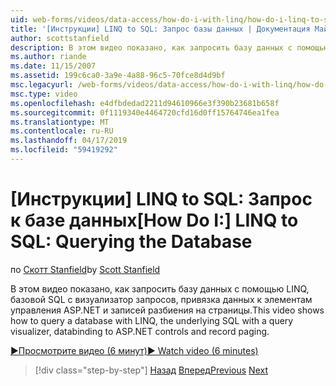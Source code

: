 ```yaml
---
uid: web-forms/videos/data-access/how-do-i-with-linq/how-do-i-linq-to-sql-querying-the-database
title: '[Инструкции] LINQ to SQL: Запрос базы данных | Документация Майкрософт'
author: scottstanfield
description: В этом видео показано, как запросить базу данных с помощью LINQ, базовой SQL с визуализатор запросов, привязка данных к элементам управления ASP.NET и записей разбиения на страницы.
ms.author: riande
ms.date: 11/15/2007
ms.assetid: 199c6ca0-3a9e-4a88-96c5-70fce8d4d9bf
msc.legacyurl: /web-forms/videos/data-access/how-do-i-with-linq/how-do-i-linq-to-sql-querying-the-database
msc.type: video
ms.openlocfilehash: e4dfbdedad2211d94610966e3f390b23681b658f
ms.sourcegitcommit: 0f1119340e4464720cfd16d0ff15764746ea1fea
ms.translationtype: MT
ms.contentlocale: ru-RU
ms.lasthandoff: 04/17/2019
ms.locfileid: "59419292"
---
```

# <a name="how-do-i-linq-to-sql-querying-the-database"></a><span data-ttu-id="e8ab0-103">[Инструкции] LINQ to SQL: Запрос к базе данных</span><span class="sxs-lookup"><span data-stu-id="e8ab0-103">[How Do I:] LINQ to SQL: Querying the Database</span></span>

<span data-ttu-id="e8ab0-104">по [Скотт Stanfield](https://github.com/scottstanfield)</span><span class="sxs-lookup"><span data-stu-id="e8ab0-104">by [Scott Stanfield](https://github.com/scottstanfield)</span></span>

<span data-ttu-id="e8ab0-105">В этом видео показано, как запросить базу данных с помощью LINQ, базовой SQL с визуализатор запросов, привязка данных к элементам управления ASP.NET и записей разбиения на страницы.</span><span class="sxs-lookup"><span data-stu-id="e8ab0-105">This video shows how to query a database with LINQ, the underlying SQL with a query visualizer, databinding to ASP.NET controls and record paging.</span></span>

[<span data-ttu-id="e8ab0-106">&#9654;Просмотрите видео (6 минут)</span><span class="sxs-lookup"><span data-stu-id="e8ab0-106">&#9654; Watch video (6 minutes)</span></span>](https://channel9.msdn.com/Blogs/ASP-NET-Site-Videos/how-do-i-linq-to-sql-querying-the-database)

> [!div class="step-by-step"]
> <span data-ttu-id="e8ab0-107">[Назад](how-do-i-linq-to-sql-data-model.md)
> [Вперед](how-do-i-linq-to-sql-updating-the-database.md)</span><span class="sxs-lookup"><span data-stu-id="e8ab0-107">[Previous](how-do-i-linq-to-sql-data-model.md)
[Next](how-do-i-linq-to-sql-updating-the-database.md)</span></span>
